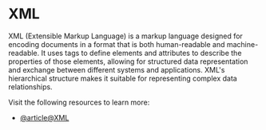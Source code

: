 # XML

XML (Extensible Markup Language) is a markup language designed for encoding documents in a format that is both human-readable and machine-readable. It uses tags to define elements and attributes to describe the properties of those elements, allowing for structured data representation and exchange between different systems and applications. XML's hierarchical structure makes it suitable for representing complex data relationships.

Visit the following resources to learn more:

- [@article@XML](https://en.wikipedia.org/wiki/XML)